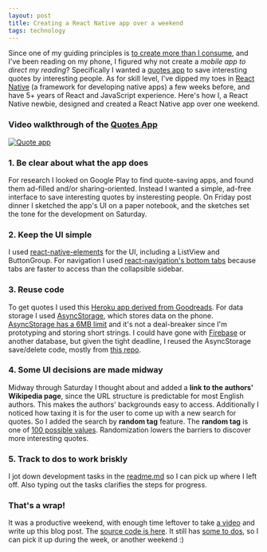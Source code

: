 ```yaml
---
layout: post
title: Creating a React Native app over a weekend
tags: technology
---
```


Since one of my guiding principles is [to create more than I consume](../create-more-than-consume/), and I've been reading on my phone, I figured why not create a *mobile app to direct my reading*?
Specifically I wanted a [quotes app](https://github.com/annyh/quote-app-react-native) to save interesting quotes by interesting people. As for skill level, I've dipped my toes in [React Native](https://reactnative.dev/) (a framework for developing native apps) a few weeks before, and have 5+ years of React and JavaScript experience. Here's how I, a React Native newbie, designed and created a React Native app over one weekend.

### Video walkthrough of the [Quotes App](https://github.com/annyh/quote-app-react-native)
[![Quote app](http://img.youtube.com/vi/8e7yGb7OFbI/0.jpg)](http://www.youtube.com/watch?v=8e7yGb7OFbI "Quote app")

### 1. Be clear about what the app does
For research I looked on Google Play to find quote-saving apps, and found them ad-filled and/or sharing-oriented. Instead I wanted a simple, ad-free interface to save interesting quotes by insteresting people. On Friday post dinner I sketched the app's UI on a paper notebook, and the sketches set the tone for the development on Saturday.

### 2. Keep the UI simple
I used [react-native-elements](https://react-native-elements.github.io/react-native-elements/docs/overview.html) for the UI, including a ListView and ButtonGroup. For navigation I used [react-navigation's bottom tabs](https://reactnavigation.org/docs/bottom-tab-navigator/) because tabs are faster to access than the collapsible sidebar.

### 3. Reuse code 
To get quotes I used this [Heroku app derived from Goodreads](https://goodquotesapi.herokuapp.com/#/developer). For data storage I used [AsyncStorage](https://reactnative.dev/docs/asyncstorage.html), which stores data on the phone. [AsyncStorage has a 6MB limit](https://dev.to/amanhimself/what-is-asyncstorage-in-react-native-4af4) and it's not a deal-breaker since I'm prototyping and storing short strings. I could have gone with [Firebase](https://firebase.google.com/) or another database, but given the tight deadline, I reused the AsyncStorage save/delete code, mostly from [this repo](https://github.com/mahmudahsan/todos-react-reactnative/tree/master/mobile/model). 

### 4. Some UI decisions are made midway
Midway through Saturday I thought about and added a **link to the authors' Wikipedia page**, since the URL structure is predictable for most English authors. This makes the authors' backgrounds easy to access. Additionally I noticed how taxing it is for the user to come up with a new search for quotes. So I added the search by **random tag** feature. The **random tag** is one of [100 possible values](https://www.cmu.edu/career/documents/my-career-path-activities/values-exercise.pdf). Randomization lowers the barriers to discover more interesting quotes.

### 5. Track to dos to work briskly
I jot down development tasks in the [readme.md](https://github.com/annyh/quote-app-react-native/blob/master/readme.md#todo) so I can pick up where I left off. Also typing out the tasks clarifies the steps for progress.

### That's a wrap!
It was a productive weekend, with enough time leftover to take [a video](http://www.youtube.com/watch?v=8e7yGb7OFbI) and write up this blog post. The [source code is here](https://github.com/annyh/quote-app-react-native). It still has [some to dos](https://github.com/annyh/quote-app-react-native/blob/master/readme.md#todo), so I can pick it up during the week, or another weekend :)








